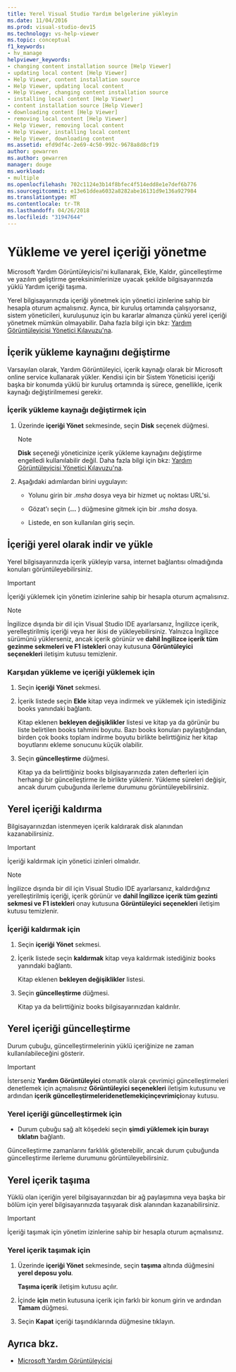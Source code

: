```yaml
---
title: Yerel Visual Studio Yardım belgelerine yükleyin
ms.date: 11/04/2016
ms.prod: visual-studio-dev15
ms.technology: vs-help-viewer
ms.topic: conceptual
f1_keywords:
- hv_manage
helpviewer_keywords:
- changing content installation source [Help Viewer]
- updating local content [Help Viewer]
- Help Viewer, content installation source
- Help Viewer, updating local content
- Help Viewer, changing content installation source
- installing local content [Help Viewer]
- content installation source [Help Viewer]
- downloading content [Help Viewer]
- removing local content [Help Viewer]
- Help Viewer, removing local content
- Help Viewer, installing local content
- Help Viewer, downloading content
ms.assetid: efd9df4c-2e69-4c50-992c-9678a8d8cf19
author: gewarren
ms.author: gewarren
manager: douge
ms.workload:
- multiple
ms.openlocfilehash: 702c1124e3b14f8bfec4f514edd8e1e7def6b776
ms.sourcegitcommit: e13e61ddea6032a8282abe16131d9e136a927984
ms.translationtype: MT
ms.contentlocale: tr-TR
ms.lasthandoff: 04/26/2018
ms.locfileid: "31947644"
---
```

# <a name="install-and-manage-local-content"></a>Yükleme ve yerel içeriği yönetme

Microsoft Yardım Görüntüleyicisi'ni kullanarak, Ekle, Kaldır, güncelleştirme ve yazılım geliştirme gereksinimlerinize uyacak şekilde bilgisayarınızda yüklü Yardım içeriği taşıma.

Yerel bilgisayarınızda içeriği yönetmek için yönetici izinlerine sahip bir hesapla oturum açmalısınız. Ayrıca, bir kuruluş ortamında çalışıyorsanız, sistem yöneticileri, kuruluşunuz için bu kararlar almanıza çünkü yerel içeriği yönetmek mümkün olmayabilir. Daha fazla bilgi için bkz: [Yardım Görüntüleyicisi Yönetici Kılavuzu'na](../ide/help-viewer-administrator-guide.md).

## <a name="change-the-content-installation-source"></a>İçerik yükleme kaynağını değiştirme

Varsayılan olarak, Yardım Görüntüleyici, içerik kaynağı olarak bir Microsoft online service kullanarak yükler. Kendisi için bir Sistem Yöneticisi içeriği başka bir konumda yüklü bir kuruluş ortamında iş sürece, genellikle, içerik kaynağı değiştirilmemesi gerekir.

### <a name="to-change-the-content-installation-source"></a>İçerik yükleme kaynağı değiştirmek için

1.  Üzerinde **içeriği Yönet** sekmesinde, seçin **Disk** seçenek düğmesi.

    > [!NOTE]
    > **Disk** seçeneği yöneticinize içerik yükleme kaynağını değiştirme engelledi kullanılabilir değil. Daha fazla bilgi için bkz: [Yardım Görüntüleyicisi Yönetici Kılavuzu'na](../ide/help-viewer-administrator-guide.md).

2.  Aşağıdaki adımlardan birini uygulayın:

    -   Yolunu girin bir *.msha* dosya veya bir hizmet uç noktası URL'si.

    -   Gözat'ı seçin (**...** ) düğmesine gitmek için bir *.msha* dosya.

    -   Listede, en son kullanılan giriş seçin.

## <a name="download-and-install-content-locally"></a>İçeriği yerel olarak indir ve yükle

Yerel bilgisayarınızda içerik yükleyip varsa, internet bağlantısı olmadığında konuları görüntüleyebilirsiniz.

> [!IMPORTANT]
> İçeriği yüklemek için yönetim izinlerine sahip bir hesapla oturum açmalısınız.

> [!NOTE]
> İngilizce dışında bir dil için Visual Studio IDE ayarlarsanız, İngilizce içerik, yerelleştirilmiş içeriği veya her ikisi de yükleyebilirsiniz. Yalnızca İngilizce sürümünü yüklerseniz, ancak içerik görünür ve **dahil İngilizce içerik tüm gezinme sekmeleri ve F1 istekleri** onay kutusuna **Görüntüleyici seçenekleri** iletişim kutusu temizlenir.

### <a name="to-download-and-install-content"></a>Karşıdan yükleme ve içeriği yüklemek için

1.  Seçin **içeriği Yönet** sekmesi.

2.  İçerik listede seçin **Ekle** kitap veya indirmek ve yüklemek için istediğiniz books yanındaki bağlantı.

     Kitap eklenen **bekleyen değişiklikler** listesi ve kitap ya da görünür bu liste belirtilen books tahmini boyutu. Bazı books konuları paylaştığından, birden çok books toplam indirme boyutu birlikte belirttiğiniz her kitap boyutlarını ekleme sonucunu küçük olabilir.

3.  Seçin **güncelleştirme** düğmesi.

     Kitap ya da belirttiğiniz books bilgisayarınızda zaten defterleri için herhangi bir güncelleştirme ile birlikte yüklenir. Yükleme süreleri değişir, ancak durum çubuğunda ilerleme durumunu görüntüleyebilirsiniz.

## <a name="remove-local-content"></a>Yerel içeriği kaldırma

Bilgisayarınızdan istenmeyen içerik kaldırarak disk alanından kazanabilirsiniz.

> [!IMPORTANT]
> İçeriği kaldırmak için yönetici izinleri olmalıdır.

> [!NOTE]
> İngilizce dışında bir dil için Visual Studio IDE ayarlarsanız, kaldırdığınız yerelleştirilmiş içeriği, içerik görünür ve **dahil İngilizce içerik tüm gezinti sekmesi ve F1 istekleri** onay kutusuna **Görüntüleyici seçenekleri** iletişim kutusu temizlenir.

### <a name="to-remove-content"></a>İçeriği kaldırmak için

1.  Seçin **içeriği Yönet** sekmesi.

2.  İçerik listede seçin **kaldırmak** kitap veya kaldırmak istediğiniz books yanındaki bağlantı.

     Kitap eklenen **bekleyen değişiklikler** listesi.

3.  Seçin **güncelleştirme** düğmesi.

     Kitap ya da belirttiğiniz books bilgisayarınızdan kaldırılır.

## <a name="update-local-content"></a>Yerel içeriği güncelleştirme

Durum çubuğu, güncelleştirmelerinin yüklü içeriğinize ne zaman kullanılabileceğini gösterir.

> [!IMPORTANT]
> İsterseniz **Yardım Görüntüleyici** otomatik olarak çevrimiçi güncelleştirmeleri denetlemek için açmalısınız **Görüntüleyici seçenekleri** iletişim kutusunu ve ardından **içerik güncelleştirmeleridenetlemekiçinçevrimiçi**onay kutusu.

### <a name="to-update-local-content"></a>Yerel içeriği güncelleştirmek için

-   Durum çubuğu sağ alt köşedeki seçin **şimdi yüklemek için burayı tıklatın** bağlantı.

 Güncelleştirme zamanlarını farklılık gösterebilir, ancak durum çubuğunda güncelleştirme ilerleme durumunu görüntüleyebilirsiniz.

## <a name="move-local-content"></a>Yerel içerik taşıma

Yüklü olan içeriğin yerel bilgisayarınızdan bir ağ paylaşımına veya başka bir bölüm için yerel bilgisayarınızda taşıyarak disk alanından kazanabilirsiniz.

> [!IMPORTANT]
> İçeriği taşımak için yönetim izinlerine sahip bir hesapla oturum açmalısınız.

### <a name="to-move-local-content"></a>Yerel içerik taşımak için

1.  Üzerinde **içeriği Yönet** sekmesinde, seçin **taşıma** altında düğmesini **yerel deposu yolu**.

     **Taşıma içerik** iletişim kutusu açılır.

2.  İçinde **için** metin kutusuna içerik için farklı bir konum girin ve ardından **Tamam** düğmesi.

3.  Seçin **Kapat** içeriği taşındıklarında düğmesine tıklayın.

## <a name="see-also"></a>Ayrıca bkz.

- [Microsoft Yardım Görüntüleyicisi](../ide/microsoft-help-viewer.md)